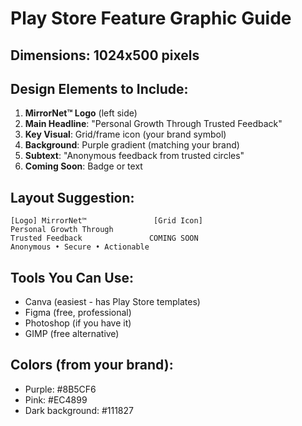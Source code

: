 # Play Store Feature Graphic Guide

## Dimensions: 1024x500 pixels

## Design Elements to Include:
1. **MirrorNet™ Logo** (left side)
2. **Main Headline**: "Personal Growth Through Trusted Feedback"
3. **Key Visual**: Grid/frame icon (your brand symbol)
4. **Background**: Purple gradient (matching your brand)
5. **Subtext**: "Anonymous feedback from trusted circles"
6. **Coming Soon**: Badge or text

## Layout Suggestion:
```
[Logo] MirrorNet™               [Grid Icon]
Personal Growth Through    
Trusted Feedback               COMING SOON
Anonymous • Secure • Actionable
```

## Tools You Can Use:
- Canva (easiest - has Play Store templates)
- Figma (free, professional)
- Photoshop (if you have it)
- GIMP (free alternative)

## Colors (from your brand):
- Purple: #8B5CF6 
- Pink: #EC4899
- Dark background: #111827
